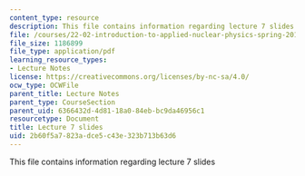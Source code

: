 ```yaml
---
content_type: resource
description: This file contains information regarding lecture 7 slides
file: /courses/22-02-introduction-to-applied-nuclear-physics-spring-2012/2b60f5a7823adce5c43e323b713b63d6_MIT22_02S12_lec07.pdf
file_size: 1186899
file_type: application/pdf
learning_resource_types:
- Lecture Notes
license: https://creativecommons.org/licenses/by-nc-sa/4.0/
ocw_type: OCWFile
parent_title: Lecture Notes
parent_type: CourseSection
parent_uid: 6366432d-4d81-18a0-84eb-bc9da46956c1
resourcetype: Document
title: Lecture 7 slides
uid: 2b60f5a7-823a-dce5-c43e-323b713b63d6
---
```

This file contains information regarding lecture 7 slides